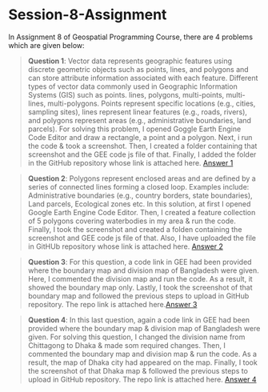 # Session-8-Assignment

In Assignment 8 of Geospatial Programming Course, there are 4 problems which are given below:

>**Question 1**: Vector data represents geographic features using discrete geometric objects such as points, lines, and polygons and can store attribute information associated with each feature. Different types of vector data commonly used in Geographic Information Systems (GIS) such as points. lines, polygons, multi-points, multi-lines, multi-polygons. Points represent specific locations (e.g., cities, sampling sites), lines represent linear features (e.g., roads, rivers), and polygons represent areas (e.g., administrative boundaries, land parcels). For solving this problem, I opened Goggle Earth Engine Code Editor and draw a rectangle, a point and a polygon. Next, i run the code & took a screenshot. Then, I created a folder containing that screenshot and the GEE code js file of that. Finally, I added the folder in the GitHub repository whose link is attached here.
[Answer 1](https://github.com/t-anikaa/Session-8-Assignment/tree/main/Assignment%208%20(Q%26A-1)) 

>**Question 2**: Polygons represent enclosed areas and are defined by a series of connected lines forming a closed loop. Examples include: Administrative boundaries (e.g., country borders, state boundaries), Land parcels, Ecological zones etc. In this solution, at first I opened Google Earth Engine Code Editor. Then, I created a feature collection of 5 polygons covering waterbodies in my area & run the code. Finally, I took the screenshot and created a folden containing the screenshot and GEE code js file of that. Also, I have uploaded the file in GitHUb repository whose link is attached here.
[Answer 2](https://github.com/t-anikaa/Session-8-Assignment/tree/main/Assignment%208%20(Q%26A-2))

>**Question 3**: For this question, a code link in GEE had been provided where the boundary map and division map of Bangladesh were given. Here, I commented the division map and run the code. As a result, it showed the boundary map only. Lastly, I took the screenshot of that boundary map and followed the previous steps to upload in GitHub repository. The repo link is attached here.[Answer 3](https://github.com/t-anikaa/Session-8-Assignment/tree/main/Assignment%208%20(Q%26A-3))

>**Question 4**: In this last question, again a code link in GEE had been provided where the boundary map & division map of Bangladesh were given. For solving this question, I changed the division name from Chittagong to Dhaka & made som required changes. Then, I commented the boundary map and division map & run the code. As a result, the map of Dhaka city had appeared on the map. Finally, I took the screenshot of that Dhaka map & followed the previous steps to upload in GitHub repository. The repo link is attached here.
[Answer 4](https://github.com/t-anikaa/Session-8-Assignment/tree/main/Assgnment%208%20(Q%26A-4))
